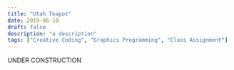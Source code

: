 ```yaml
---
title: "Utah Teapot"
date: 2019-06-10
draft: false
description: "a description"
tags: ["Creative Coding", "Graphics Programming", "Class Assignment"]
---
```

UNDER CONSTRUCTION
